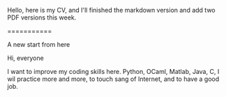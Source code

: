 Hello, here is my CV, and I'll finished the markdown version and add two PDF versions this week.

===========

A new start from here

Hi, everyone

I want to improve my coding skills here. Python, OCaml, Matlab, Java, C, I wil practice more and more, to touch sang of Internet, and to have a good job.
